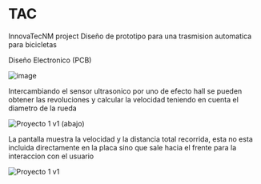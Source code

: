 # TAC
InnovaTecNM project
Diseño de prototipo para una trasmision automatica para bicicletas

Diseño Electronico (PCB)

![image](https://github.com/user-attachments/assets/00c1d934-3299-491f-9c44-e57e1824d999)

Intercambiando el sensor ultrasonico por uno de efecto hall se pueden obtener las revoluciones y calcular la velocidad teniendo en cuenta el diametro de la rueda

![Proyecto 1 v1 (abajo)](https://github.com/user-attachments/assets/57b13b4f-94f8-476b-a175-064e5c60ed1a)

La pantalla muestra la velocidad y la distancia total recorrida, esta no esta incluida directamente en la placa sino que sale hacia el frente para la interaccion con el usuario

![Proyecto 1 v1](https://github.com/user-attachments/assets/95665714-da4d-47b1-a672-483ec4c6d5d9)
